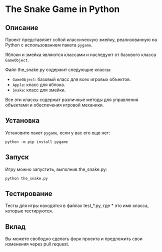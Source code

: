# The Snake Game in Python

## Описание
Проект представляет собой классическую змейку, реализованную на Python с использованием пакета `pygame`. 

Яблоки и змейка являются классами и наследуют от базового класса `GameObject`.

Файл the_snake.py содержит следующие классы:

- `GameObject`: базовый класс для всех игровых объектов.
- `Apple`: класс для яблока.
- `Snake`: класс для змейки.

Все эти классы содержат различные методы для управления объектами и обеспечения игровой механики.

## Установка
Установите пакет `pygame`, если у вас его еще нет:

`python -m pip install pygame`

## Запуск
Игру можно запустить, выполнив the_snake.py:

`python the_snake.py`

## Тестирование
Тесты для игры находятся в файлах test_*.py, где * это имя класса, которые тестируются.

## Вклад
Вы можете свободно сделать форк проекта и предложить свои изменения через pull request.